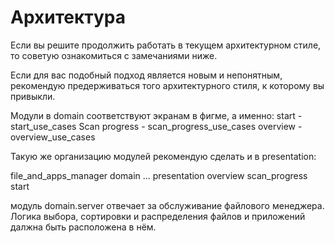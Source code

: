 # Архитектура

Если вы решите продолжить работать в текущем архитектурном стиле, то советую
ознакомиться с замечаниями ниже.

Если для вас подобный подход является новым и непонятным, рекомендую предерживаться
того архитектурного стиля, к которому вы привыкли. 


Модули в domain соответствуют экранам в фигме, а именно:
    start - start_use_cases
    Scan progress - scan_progress_use_cases
    overview - overview_use_cases

Такую же организацию модулей рекомендую сделать и в presentation:

file_and_apps_manager
    domain
        ...
    presentation
        overview
        scan_progress
        start

модуль domain.server отвечает за обслуживание файлового менеджера. Логика выбора, сортировки
и распределения файлов и приложений далжна быть расположена в нём.

    